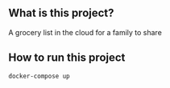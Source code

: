 ## What is this project?
A grocery list in the cloud for a family to share

## How to run this project
`docker-compose up`